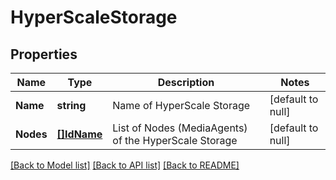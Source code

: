 # HyperScaleStorage

## Properties
Name | Type | Description | Notes
------------ | ------------- | ------------- | -------------
**Name** | **string** | Name of HyperScale Storage | [default to null]
**Nodes** | [**[]IdName**](IdName.md) | List of Nodes (MediaAgents) of the HyperScale Storage | [default to null]

[[Back to Model list]](../README.md#documentation-for-models) [[Back to API list]](../README.md#documentation-for-api-endpoints) [[Back to README]](../README.md)

